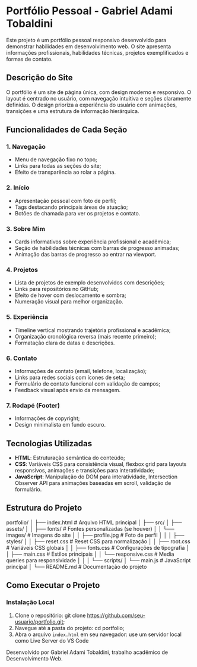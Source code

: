 # Portfólio Pessoal - Gabriel Adami Tobaldini
Este projeto é um portfólio pessoal responsivo desenvolvido para demonstrar habilidades em desenvolvimento web. O site apresenta informações profissionais, habilidades técnicas, projetos exemplificados e formas de contato.

## Descrição do Site
O portfólio é um site de página única, com design moderno e responsivo. O layout é centrado no usuário, com navegação intuitiva e seções claramente definidas. O design prioriza a experiência do usuário com animações, transições e uma estrutura de informação hierárquica.

## Funcionalidades de Cada Seção

### 1. Navegação
- Menu de navegação fixo no topo;
- Links para todas as seções do site;
- Efeito de transparência ao rolar a página.

### 2. Início
- Apresentação pessoal com foto de perfil;
- Tags destacando principais áreas de atuação;
- Botões de chamada para ver os projetos e contato.

### 3. Sobre Mim
- Cards informativos sobre experiência profissional e acadêmica;
- Seção de habilidades técnicas com barras de progresso animadas;
- Animação das barras de progresso ao entrar na viewport.

### 4. Projetos
- Lista de projetos de exemplo desenvolvidos com descrições;
- Links para repositórios no GitHub;
- Efeito de hover com deslocamento e sombra;
- Numeração visual para melhor organização.

### 5. Experiência
- Timeline vertical mostrando trajetória profissional e acadêmica;
- Organização cronológica reversa (mais recente primeiro);
- Formatação clara de datas e descrições.

### 6. Contato
- Informações de contato (email, telefone, localização);
- Links para redes sociais com ícones de seta;
- Formulário de contato funcional com validação de campos;
- Feedback visual após envio da mensagem.

### 7. Rodapé (Footer)
- Informações de copyright;
- Design minimalista em fundo escuro.

## Tecnologias Utilizadas

- **HTML**: Estruturação semântica do conteúdo;
- **CSS**: Variáveis CSS para consistência visual, flexbox grid para layouts responsivos, animações e transições para interatividade;
- **JavaScript**: Manipulação do DOM para interatividade, Intersection Observer API para animações baseadas em scroll, validação de formulário.

## Estrutura do Projeto
portfolio/
│
├── index.html                  # Arquivo HTML principal
│
├── src/
│   ├── assets/
│   │   ├── fonts/              # Fontes personalizadas (se houver)
│   │   └── images/             # Imagens do site
│   │       ├── profile.jpg     # Foto de perfil
│   │
│   ├── styles/
│   │   ├── reset.css           # Reset CSS para normalização
│   │   ├── root.css            # Variáveis CSS globais
│   │   ├── fonts.css           # Configurações de tipografia
│   │   ├── main.css            # Estilos principais
│   │   └── responsive.css      # Media queries para responsividade
│   │
│   └── scripts/
│       └── main.js             # JavaScript principal
│
└── README.md                   # Documentação do projeto

## Como Executar o Projeto

### Instalação Local
1. Clone o repositório: git clone https://github.com/seu-usuario/portfolio.git;
2. Navegue até a pasta do projeto: cd portfolio;
3. Abra o arquivo `index.html` em seu navegador: use um servidor local como Live Server do VS Code

Desenvolvido por Gabriel Adami Tobaldini, trabalho acadêmico de Desenvolvimento Web.